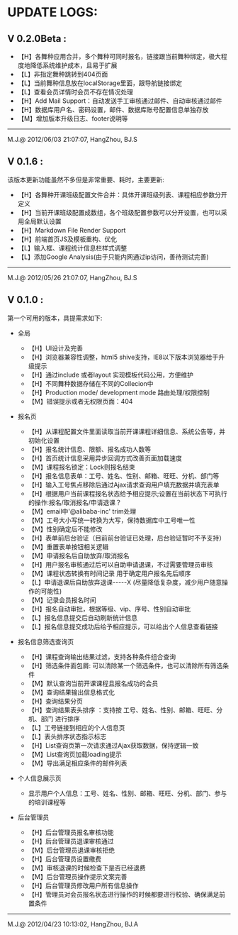 
# UPDATE LOGS:

## V 0.2.0Beta :
* 【H】各舞种应用合并，多个舞种可同时报名，链接跟当前舞种绑定，极大程度地降低系统维护成本，且易于扩展
* 【L】非指定舞种跳转到404页面
* 【L】当前舞种信息放在localStorage里面，跟导航链接绑定
* 【L】查看会员详情时会员不存在情况处理
* 【H】Add Mail Support：自动发送手工审核通过邮件、自动审核通过邮件
* 【H】数据库用户名、密码设置，邮件、数据库账号配置信息单独存放
* 【M】增加版本升级日志、footer说明等   

------------ 
 M.J.@ 2012/06/03 21:07:07, HangZhou, BJ.S 


## V 0.1.6 :
该版本更新功能虽然不多但是非常重要、耗时，主要更新:

* 【H】各舞种开课班级配置文件合并：具体开课班级列表、课程相应参数分开定义 
* 【H】当前开课班级配置成数组，各个班级配置参数可以分开设置，也可以采用全局默认设置
* 【H】Markdown File Render Support 
* 【H】前端首页JS及模板重构、优化
* 【L】输入框、课程统计信息栏样式调整
* 【L】添加Google Analysis(由于只能内网通过ip访问，善待测试完善)

------------ 
 M.J.@ 2012/05/26 21:07:07, HangZhou, BJ.S
 

## V 0.1.0 :
第一个可用的版本，具提需求如下:

- 全局
    * 【H】UI设计及完善
    * 【H】浏览器兼容性调整，html5 shive支持，IE8以下版本浏览器给于升级提示
    * 【H】通过include 或者layout 实现模板代码公用，方便维护       
    * 【H】不同舞种数据存储在不同的Collecion中                                   
    * 【H】Production mode/ development mode 路由处理/权限控制   
    * 【M】错误提示或者无权限页面：404                                 

- 报名页                    
    * 【H】从课程配置文件里面读取当前开课课程详细信息、系统公告等，并初始化设置
    * 【H】报名统计信息、限额、报名成功人数等 
    * 【H】首页统计信息采用异步回调方式改善页面加载速度
    * 【M】课程报名锁定：Lock则报名结束  
    * 【H】报名信息表单：工号、姓名、性别、邮箱、旺旺、分机、部门等
    * 【H】输入工号焦点移除后通过Ajax请求查询用户填充数据并填充表单
    * 【H】根据用户当前课程报名状态给予相应提示;设置在当前状态下可执行的操作:报名/取消报名/申请退课？
    * 【M】email中'@alibaba-inc'  trim处理                                              
    * 【M】工号大小写统一转换为大写，保持数据库中工号唯一性
    * 【M】性别确定后不能修改 
    * 【H】表单前后台验证（目前前台验证已处理，后台验证暂时不予支持）  
    * 【M】重置表单按钮相关逻辑                                          
    * 【M】申请报名后自助放弃/取消报名  
    * 【H】用户报名审核通过后可以自助申请退课，不过需要管理员审核                           
    * 【M】课程状态转换有时间记录 用于确定用户报名先后顺序       
    * 【L】申请退课后自助放弃退课-----X (尽量降低复杂度，减少用户随意操作的可能性)
    * 【M】记录会员报名时间  
    * 【H】报名自动审批，根据等级、vip、序号、性别自动审批                                   
    * 【L】报名信息提交后自动刷新统计信息
    * 【L】报名信息提交成功后给予相应提示，可以给出个人信息查看链接                                   

- 报名信息筛选查询页
    * 【H】课程查询输出结果过滤，支持各种条件组合查询  
    * 【H】筛选条件面包屑: 可以清除某一个筛选条件，也可以清除所有筛选条件 
    * 【M】默认查询当前开课课程且报名成功的会员 
    * 【M】查询结果输出信息格式化
    * 【H】查询结果分页                              
    * 【H】查询结果表头排序 ：支持按 工号、姓名、性别、邮箱、旺旺、分机、部门 进行排序
    * 【L】工号链接到相应的个人信息页
    * 【L】表头排序状态指示标志                           
    * 【H】List查询页第一次请求通过Ajax获取数据，保持逻辑一致   
    * 【M】List查询页加载loading提示  
    * 【M】导出满足相应条件的邮件列表 

- 个人信息展示页
    * 显示用户个人信息：工号、姓名、性别、邮箱、旺旺、分机、部门、参与的培训课程等

- 后台管理员
    * 【H】后台管理员报名审核功能                                        
    * 【H】后台管理员退课审核通过 
    * 【M】后台管理员退课审核拒绝   
    * 【H】后台管理员设置缴费  
    * 【M】审核退课的时候检查下是否已经退费 
    * 【M】后台管理员操作提示文案完善    
    * 【H】后台管理员修改用户所有信息操作 
    * 【H】管理员对会员报名状态进行操作的时候都要进行校验、确保满足前置条件

------------ 
 M.J.@  2012/04/23 10:13:02, HangZhou, BJ.A
 